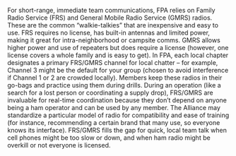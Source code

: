 For short-range, immediate team communications, FPA relies on Family Radio Service (FRS) and General Mobile Radio Service (GMRS) radios. These are the common “walkie-talkies” that are inexpensive and easy to use. FRS requires no license, has built-in antennas and limited power, making it great for intra-neighborhood or campsite comms. GMRS allows higher power and use of repeaters but does require a license (however, one license covers a whole family and is easy to get). In FPA, each local chapter designates a primary FRS/GMRS channel for local chatter – for example, Channel 3 might be the default for your group (chosen to avoid interference if Channel 1 or 2 are crowded locally). Members keep these radios in their go-bags and practice using them during drills. During an operation (like a search for a lost person or coordinating a supply drop), FRS/GMRS are invaluable for real-time coordination because they don’t depend on anyone being a ham operator and can be used by any member. The Alliance may standardize a particular model of radio for compatibility and ease of training (for instance, recommending a certain brand that many use, so everyone knows its interface). FRS/GMRS fills the gap for quick, local team talk when cell phones might be too slow or down, and when ham radio might be overkill or not everyone is licensed.